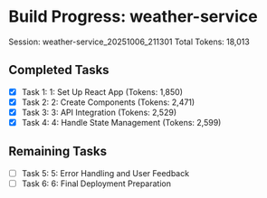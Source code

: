 # Build Progress: weather-service
Session: weather-service_20251006_211301
Total Tokens: 18,013

## Completed Tasks
- [x] Task 1: 1: Set Up React App (Tokens: 1,850)
- [x] Task 2: 2: Create Components (Tokens: 2,471)
- [x] Task 3: 3: API Integration (Tokens: 2,529)
- [x] Task 4: 4: Handle State Management (Tokens: 2,599)

## Remaining Tasks
- [ ] Task 5: 5: Error Handling and User Feedback
- [ ] Task 6: 6: Final Deployment Preparation
